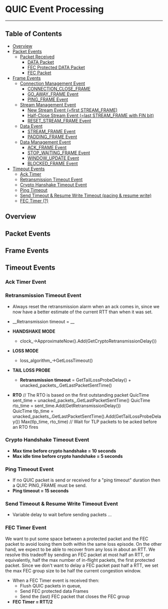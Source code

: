 # QUIC Event Processing

---------------------

## Table of Contents

* [Overview](#overview)
* [Packet Events](#packetevents)
    * [Packet Received](#)
        * [DATA Packet](#)
        * [FEC Protected DATA Packet](#)
        * [FEC Packet](#)
* [Frame Events](#frameevents)
    * [Connection Management Event](#)
        * [CONNECTION_CLOSE_FRAME](#)
        * [GO_AWAY_FRAME Event](#)
        * [PING_FRAME Event](#)
    * [Stream Management Event](#)
        * [New Stream Event (=first STREAM_FRAME)](#)
        * [Half-Close Stream Event (=last STREAM_FRAME with FIN bit)](#)
        * [RESET_STREAM_FRAME Event](#)
    * [Data Event](#)
        * [STREAM_FRAME Event](#)
        * [PADDING_FRAME Event](#)
    * [Data Management Event](#)
        * [ACK_FRAME Event](#)
        * [STOP_WAITING_FRAME Event](#)
        * [WINDOW_UPDATE Event](#)
        * [BLOCKED_FRAME Event](#)
* [Timeout Events](#timeoutevents)
    * [Ack Timer](#acktimer)
    * [Retransmission Timeout Event](#retransmissiontimeout)
    * [Crypto Hanshake Timeout Event ](#cryptohandshaketimeout)
    * [Ping Timeout](#pingtimeout)
    * [Send Timeout & Resume Write Timeout (pacing & resume write)](#sendtimer)
    * [FEC Timer (?)](#fectimer)

## <A name="overview"></A> Overview

## <A name="packetevents"></A> Packet Events

## <A name="frameevents"></A> Frame Events

## <A name="timeoutevents"></A> Timeout Events

### <A name="acktimer"></A> Ack Timer Event

### <A name="retransmissiontimeout"></A> Retransmission Timeout Event

* Always reset the retransmission alarm when an ack comes in, since we now have a better estimate of the current RTT than when it was set.
* __Retransmission timeout = __

* __HANDSHAKE MODE__
    * clock_->ApproximateNow().Add(GetCryptoRetransmissionDelay())
* __LOSS MODE__
    * loss_algorithm_->GetLossTimeout()
* __TAIL LOSS PROBE__
    * __Retransmission timeout__ = GetTailLossProbeDelay() + unacked_packets_.GetLastPacketSentTime()
* __RTO__
    // The RTO is based on the first outstanding packet
    QuicTime sent_time = unacked_packets_.GetLastPacketSentTime()
    QuicTime rto_time = sent_time.Add(GetRetransmissionDelay())    
    QuicTime tlp_time = unacked_packets_.GetLastPacketSentTime().Add(GetTailLossProbeDelay())
    Max(tlp_time, rto_time)  // Wait for TLP packets to be acked before an RTO fires

### <A name="cryptohandshaketimeout"></A> Crypto Handshake Timeout Event

* __Max time before crypto handshake = 10 seconds__
* __Max idle time before crypto handshake = 5 seconds__

### <A name="pingtimeout"></A> Ping Timeout Event

* If no QUIC packet is send or received for a "ping timeout" duration then a QUIC PING_FRAME must be send.
* __Ping timeout = 15 seconds__

### <A name="sendtimeout"></A> Send Timeout & Resume Write Timeout Event

* Variable delay to wait before sending packets ...

### <A name="fectimer"></A> FEC Timer Event

We want to put some space between a protected packet and the FEC packet to avoid losing them both within the same loss episode. On the other hand, we expect to be able to recover from any loss in about an RTT. We resolve this tradeoff by sending an FEC packet at most half an RTT, or equivalently, half the max number of in-flight packets,  the first protected packet. Since we don't want to delay a FEC packet past half a RTT, we set the max FEC group size to be half the current congestion window.

* When a FEC Timer event is received then:
    * Flush QUIC packets in queue,
    * Send FEC protected data Frames
    * Send the (last) FEC packet that closes the FEC group
* __FEC Timer = RTT/2__


